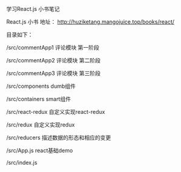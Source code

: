 
学习React.js 小书笔记

React.js 小书 地址： http://huziketang.mangojuice.top/books/react/

目录如下：

/src/commentApp1 评论模块 第一阶段

/src/commentApp2 评论模块 第二阶段

/src/commentApp3 评论模块 第三阶段

/src/components  dumb组件

/src/containers  smart组件

/src/react-redux 自定义实现react-redux

/src/redux       自定义实现redux

/src/reducers    描述数据的形态和相应的变更

/src/App.js      react基础demo

/src/index.js